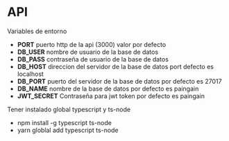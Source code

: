 # API
Variables de entorno
- **PORT** puerto http de la api (3000) valor por defecto
- **DB_USER** nombre de usuario de la base de datos
- **DB_PASS** contraseña de usuario de la base de datos
- **DB_HOST** direccion del servidor de la base de datos port defecto es localhost
- **DB_PORT** puerto del servidor de la base de datos por defecto es 27017
- **DB_NAME** nombre de la base de datos por defecto es paingain
- **JWT_SECRET** Contraseña para jwt token por defecto es paingain

Tener instalado global typescript y ts-node
- npm install -g typescript ts-node
- yarn globlal add typescript ts-node